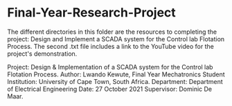 # Final-Year-Research-Project

The different directories in this folder are the resources to completing the project: Design and Implement a SCADA system for the Control lab Flotation Process.
The second .txt file includes a link to the YouTube video for the project's demonstration.

Project: Design & Implementation of a SCADA system for the Control lab Flotation Process.
Author: Lwando Kewute, Final Year Mechatronics Student
Institution: University of Cape Town, South Africa.
Department: Department of Electrical Engineering
Date: 27 October 2021
Supervisor: Dominic De Maar.
